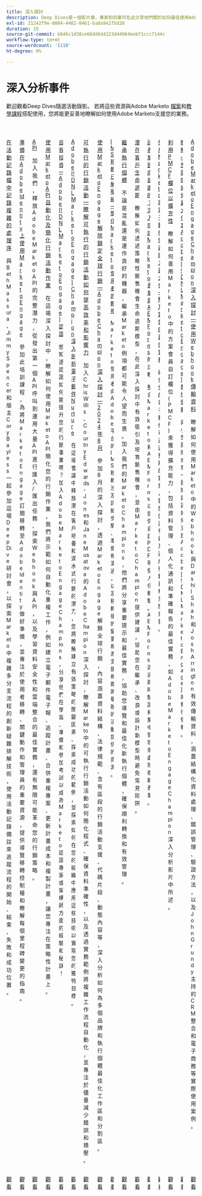 ```yaml
---
title: 深入探討
description: Deep Dives是一個影片庫，專家和同業可在此分享他們關於如何最佳使用Adobe Marketo的想法和想法。
exl-id: 21242f9e-8084-4482-8461-ba8a9e2fbd26
duration: 15
source-git-commit: b846c1d38ce66dd6d4223d44964eebf1ccc7144c
workflow-type: tm+mt
source-wordcount: '1110'
ht-degree: 0%

---
```


# 深入分析事件

歡迎觀看Deep Dives隨選活動錄影。 若將這些資源與Adobe Marketo [檔案](https://experienceleague.adobe.com/docs/marketo-engage.html?lang=zh-Hant)和[教學課程](https://experienceleague.adobe.com/docs/marketo-learn/tutorials/overview.html?lang=zh-Hant)搭配使用，您將能更妥善地瞭解如何使用Adobe Marketo支援您的業務。

<!-- CARDS

{cta  = Watch}

* activity-log.md
* admin-console.md
* api.md
* campaign-operations.md
* certification.md
* email-nurture.md
* executable-campaigns.md
* global-marketing.md
* ims-migration.md
* inheriting-an-instance.md
* lead-lifecycles.md
* marketo-forms-aem-forms.md
* maximize-email-deliverability.md
* pmcf-fields.**md**
* small-team-instance.md
* webhooks.md
-->
<!-- START CARDS HTML - DO NOT MODIFY BY HAND -->
<div class="columns">
    <div class="column is-half-tablet is-half-desktop is-one-third-widescreen" aria-label="Notating Complex Processes in the Activity Log">
        <div class="card" style="height: 100%; display: flex; flex-direction: column; height: 100%;">
            <div class="card-image">
                <figure class="image x-is-16by9">
                    <a href="activity-log.md" title="在活動記錄檔中記錄複雜程式" target="_blank" rel="referrer">
                        <img class="is-bordered-r-small" src="https://video.tv.adobe.com/v/3427149/?format=jpeg&nocache=1741126806469" alt="在活動記錄檔中記錄複雜程式"
                             style="width: 100%; aspect-ratio: 16 / 9; object-fit: cover; overflow: hidden; display: block; margin: auto;">
                    </a>
                </figure>
            </div>
            <div class="card-content is-padded-small" style="display: flex; flex-direction: column; flex-grow: 1; justify-content: space-between;">
                <div class="top-card-content">
                    <p class="headline is-size-6 has-text-weight-bold">
                        <a href="activity-log.md" target="_blank" rel="referrer" title="在活動記錄檔中記錄複雜程式">在活動記錄檔中記錄複雜的處理序</a>
                    </p>
                    <p class="is-size-6">與Beth Massura、Jimmy Spencer和版主Cory Bayless一起參加這場Deep Dive研討會，以探索Marketo中複雜多分支流程的創新疑難排解技術，使用活動記錄備註來追蹤流程的開始、結束、失敗和成功位置。</p>
                </div>
                <a href="activity-log.md" target="_blank" rel="referrer" class="spectrum-Button spectrum-Button--outline spectrum-Button--primary spectrum-Button--sizeM" style="align-self: flex-start; margin-top: 1rem;">
                    <span class="spectrum-Button-label has-no-wrap has-text-weight-bold">觀看</span>
                </a>
            </div>
        </div>
    </div>
    <div class="column is-half-tablet is-half-desktop is-one-third-widescreen" aria-label="Preparing for Marketo Engage on Adobe Identity">
        <div class="card" style="height: 100%; display: flex; flex-direction: column; height: 100%;">
            <div class="card-image">
                <figure class="image x-is-16by9">
                    <a href="admin-console.md" title="在Adobe Identity上準備Marketo Engage" target="_blank" rel="referrer">
                        <img class="is-bordered-r-small" src="https://video.tv.adobe.com/v/3430920/?format=jpeg&nocache=1741126806435" alt="在Adobe Identity上準備Marketo Engage"
                             style="width: 100%; aspect-ratio: 16 / 9; object-fit: cover; overflow: hidden; display: block; margin: auto;">
                    </a>
                </figure>
            </div>
            <div class="card-content is-padded-small" style="display: flex; flex-direction: column; flex-grow: 1; justify-content: space-between;">
                <div class="top-card-content">
                    <p class="headline is-size-6 has-text-weight-bold">
                        <a href="admin-console.md" target="_blank" rel="referrer" title="在Adobe Identity上準備Marketo Engage">準備在Adobe Identity上使用Marketo Engage</a>
                    </p>
                    <p class="is-size-6">參加此培訓課程，為將Marketo Engage訂閱移轉至Adobe Identity做好準備，並專注於使用者移轉、關鍵動作和管理員的重要資源，提供導覽移轉控制檯和瞭解每個里程碑變更的指南。</p>
                </div>
                <a href="admin-console.md" target="_blank" rel="referrer" class="spectrum-Button spectrum-Button--outline spectrum-Button--primary spectrum-Button--sizeM" style="align-self: flex-start; margin-top: 1rem;">
                    <span class="spectrum-Button-label has-no-wrap has-text-weight-bold">觀看</span>
                </a>
            </div>
        </div>
    </div>
    <div class="column is-half-tablet is-half-desktop is-one-third-widescreen" aria-label="APIs">
        <div class="card" style="height: 100%; display: flex; flex-direction: column; height: 100%;">
            <div class="card-image">
                <figure class="image x-is-16by9">
                    <a href="api.md" title="API" target="_blank" rel="referrer">
                        <img class="is-bordered-r-small" src="https://video.tv.adobe.com/v/3422479/?format=jpeg&nocache=1741126806441" alt="API"
                             style="width: 100%; aspect-ratio: 16 / 9; object-fit: cover; overflow: hidden; display: block; margin: auto;">
                    </a>
                </figure>
            </div>
            <div class="card-content is-padded-small" style="display: flex; flex-direction: column; flex-grow: 1; justify-content: space-between;">
                <div class="top-card-content">
                    <p class="headline is-size-6 has-text-weight-bold">
                        <a href="api.md" target="_blank" rel="referrer" title="API">API</a>
                    </p>
                    <p class="is-size-6">加入我們，釋放Adobe Marketo API的完整潛力，從發出第一個API呼叫到運用大量API進行匯入/匯出任務、探索Webhook與API，以及學習資料安全性和雲端整合的最佳實務，還有無限可能革命您的行銷策略。</p>
                </div>
                <a href="api.md" target="_blank" rel="referrer" class="spectrum-Button spectrum-Button--outline spectrum-Button--primary spectrum-Button--sizeM" style="align-self: flex-start; margin-top: 1rem;">
                    <span class="spectrum-Button-label has-no-wrap has-text-weight-bold">觀看</span>
                </a>
            </div>
        </div>
    </div>
    <div class="column is-half-tablet is-half-desktop is-one-third-widescreen" aria-label="Automating & Streamlining Campaign Operations Using the Marketo API">
        <div class="card" style="height: 100%; display: flex; flex-direction: column; height: 100%;">
            <div class="card-image">
                <figure class="image x-is-16by9">
                    <a href="campaign-operations.md" title="使用Marketo API自動化及簡化Campaign作業" target="_blank" rel="referrer">
                        <img class="is-bordered-r-small" src="https://video.tv.adobe.com/v/3440396/?format=jpeg&nocache=1741126806452" alt="使用Marketo API自動化及簡化Campaign作業"
                             style="width: 100%; aspect-ratio: 16 / 9; object-fit: cover; overflow: hidden; display: block; margin: auto;">
                    </a>
                </figure>
            </div>
            <div class="card-content is-padded-small" style="display: flex; flex-direction: column; flex-grow: 1; justify-content: space-between;">
                <div class="top-card-content">
                    <p class="headline is-size-6 has-text-weight-bold">
                        <a href="campaign-operations.md" target="_blank" rel="referrer" title="使用Marketo API自動化及簡化Campaign作業">使用Marketo API自動化及簡化行銷活動作業</a>
                    </p>
                    <p class="is-size-6">在這場深入探討中，瞭解如何使用Marketo API簡化您的行銷作業，我們將示範如何自動化重複工作，例如建立電子郵件電子報、追蹤計畫、合併重複專案、更新計畫成本和複製計畫，讓您專注在策略性計畫上。</p>
                </div>
                <a href="campaign-operations.md" target="_blank" rel="referrer" class="spectrum-Button spectrum-Button--outline spectrum-Button--primary spectrum-Button--sizeM" style="align-self: flex-start; margin-top: 1rem;">
                    <span class="spectrum-Button-label has-no-wrap has-text-weight-bold">觀看</span>
                </a>
            </div>
        </div>
    </div>
    <div class="column is-half-tablet is-half-desktop is-one-third-widescreen" aria-label="Investing in Yourself - Adobe [!DNL Marketo Engage] Certification">
        <div class="card" style="height: 100%; display: flex; flex-direction: column; height: 100%;">
            <div class="card-image">
                <figure class="image x-is-16by9">
                    <a href="certification.md" title="自我投資 — Adobe [!DNL Marketo Engage]認證" target="_blank" rel="referrer">
                        <img class="is-bordered-r-small" src="https://video.tv.adobe.com/v/3416760/?format=jpeg&nocache=1741126806461" alt="自我投資 — Adobe [!DNL Marketo Engage]認證"
                             style="width: 100%; aspect-ratio: 16 / 9; object-fit: cover; overflow: hidden; display: block; margin: auto;">
                    </a>
                </figure>
            </div>
            <div class="card-content is-padded-small" style="display: flex; flex-direction: column; flex-grow: 1; justify-content: space-between;">
                <div class="top-card-content">
                    <p class="headline is-size-6 has-text-weight-bold">
                        <a href="certification.md" target="_blank" rel="referrer" title="自我投資 — Adobe [!DNL Marketo Engage]認證">自我投資 — Adobe [!DNL Marketo Engage]認證</a>
                    </p>
                    <p class="is-size-6">想知道認證如何能提升您的行銷事業嗎？ 加入Adobe Marketo Engage Champions，分享他們在學習、準備和參加考試以成為Marketo認證專家或架構師方面的經驗和秘訣！</p>
                </div>
                <a href="certification.md" target="_blank" rel="referrer" class="spectrum-Button spectrum-Button--outline spectrum-Button--primary spectrum-Button--sizeM" style="align-self: flex-start; margin-top: 1rem;">
                    <span class="spectrum-Button-label has-no-wrap has-text-weight-bold">觀看</span>
                </a>
            </div>
        </div>
    </div>
    <div class="column is-half-tablet is-half-desktop is-one-third-widescreen" aria-label="Adobe [!DNL Marketo Engage] Champion Deep Dive Email Nurture">
        <div class="card" style="height: 100%; display: flex; flex-direction: column; height: 100%;">
            <div class="card-image">
                <figure class="image x-is-16by9">
                    <a href="email-nurture.md" title="Adobe [!DNL Marketo Engage] Champion深入分析電子郵件培養" target="_blank" rel="referrer">
                        <img class="is-bordered-r-small" src="https://video.tv.adobe.com/v/3418903/?format=jpeg&nocache=1741126806465" alt="Adobe [!DNL Marketo Engage] Champion深入分析電子郵件培養"
                             style="width: 100%; aspect-ratio: 16 / 9; object-fit: cover; overflow: hidden; display: block; margin: auto;">
                    </a>
                </figure>
            </div>
            <div class="card-content is-padded-small" style="display: flex; flex-direction: column; flex-grow: 1; justify-content: space-between;">
                <div class="top-card-content">
                    <p class="headline is-size-6 has-text-weight-bold">
                        <a href="email-nurture.md" target="_blank" rel="referrer" title="Adobe [!DNL Marketo Engage] Champion深入分析電子郵件培養">Adobe [!DNL Marketo Engage] Champion深入剖析電子郵件Nurture</a>
                    </p>
                    <p class="is-size-6">在這場會議中釋放潛在客戶培養和滴水式行銷的潛力，您將瞭解建立有效策略的關鍵因素、探索成功的範例，並探索如何在您的組織中應用這些技術以實現您的獨特目標。</p>
                </div>
                <a href="email-nurture.md" target="_blank" rel="referrer" class="spectrum-Button spectrum-Button--outline spectrum-Button--primary spectrum-Button--sizeM" style="align-self: flex-start; margin-top: 1rem;">
                    <span class="spectrum-Button-label has-no-wrap has-text-weight-bold">觀看</span>
                </a>
            </div>
        </div>
    </div>
    <div class="column is-half-tablet is-half-desktop is-one-third-widescreen" aria-label="Executable Campaigns - Learn how executables can drive efficiency & impact">
        <div class="card" style="height: 100%; display: flex; flex-direction: column; height: 100%;">
            <div class="card-image">
                <figure class="image x-is-16by9">
                    <a href="executable-campaigns.md" title="可執行檔行銷活動 — 瞭解可執行檔如何提升效率和影響力" target="_blank" rel="referrer">
                        <img class="is-bordered-r-small" src="https://video.tv.adobe.com/v/3427704/?format=jpeg&nocache=1741126806478" alt="可執行檔行銷活動 — 瞭解可執行檔如何提升效率和影響力"
                             style="width: 100%; aspect-ratio: 16 / 9; object-fit: cover; overflow: hidden; display: block; margin: auto;">
                    </a>
                </figure>
            </div>
            <div class="card-content is-padded-small" style="display: flex; flex-direction: column; flex-grow: 1; justify-content: space-between;">
                <div class="top-card-content">
                    <p class="headline is-size-6 has-text-weight-bold">
                        <a href="executable-campaigns.md" target="_blank" rel="referrer" title="可執行檔行銷活動 — 瞭解可執行檔如何提升效率和影響力">可執行的行銷活動 — 瞭解可執行的行銷活動如何提高效率和影響力</a>
                    </p>
                    <p class="is-size-6">加入Chris Willis、Courtny Edwards-Jones和Jane Musatova的Adobe Champion深入探討，瞭解Marketo中的可執行行銷活動如何簡化程式、確保資料準確性，以及透過實務範例將複雜工作流程自動化，並專注於儘量減少錯誤和積壓。</p>
                </div>
                <a href="executable-campaigns.md" target="_blank" rel="referrer" class="spectrum-Button spectrum-Button--outline spectrum-Button--primary spectrum-Button--sizeM" style="align-self: flex-start; margin-top: 1rem;">
                    <span class="spectrum-Button-label has-no-wrap has-text-weight-bold">觀看</span>
                </a>
            </div>
        </div>
    </div>
    <div class="column is-half-tablet is-half-desktop is-one-third-widescreen" aria-label="Unlocking Global Marketing with Marketo Engage - Adobe Champion Deep Dive - August 2024">
        <div class="card" style="height: 100%; display: flex; flex-direction: column; height: 100%;">
            <div class="card-image">
                <figure class="image x-is-16by9">
                    <a href="global-marketing.md" title="透過Marketo Engage開啟全球行銷 — Adobe Champion深入探討 — 2024年8月" target="_blank" rel="referrer">
                        <img class="is-bordered-r-small" src="https://video.tv.adobe.com/v/3433245/?format=jpeg&nocache=1741126806482" alt="透過Marketo Engage開啟全球行銷 — Adobe Champion深入探討 — 2024年8月"
                             style="width: 100%; aspect-ratio: 16 / 9; object-fit: cover; overflow: hidden; display: block; margin: auto;">
                    </a>
                </figure>
            </div>
            <div class="card-content is-padded-small" style="display: flex; flex-direction: column; flex-grow: 1; justify-content: space-between;">
                <div class="top-card-content">
                    <p class="headline is-size-6 has-text-weight-bold">
                        <a href="global-marketing.md" target="_blank" rel="referrer" title="透過Marketo Engage開啟全球行銷 — Adobe Champion深入探討 — 2024年8月">使用Marketo Engage解除鎖定全球行銷 — Adobe Champion深入探討 — 2024年8月</a>
                    </p>
                    <p class="is-size-6">參加8月的深入探討，透過Marketo Engage解鎖全球行銷，內容涵蓋資料結構、法律規範、含有區段的行銷活動支援、代碼片段、動態內容等，深入分析如何為多個品牌和執行個體最佳化工作區和分割區。</p>
                </div>
                <a href="global-marketing.md" target="_blank" rel="referrer" class="spectrum-Button spectrum-Button--outline spectrum-Button--primary spectrum-Button--sizeM" style="align-self: flex-start; margin-top: 1rem;">
                    <span class="spectrum-Button-label has-no-wrap has-text-weight-bold">觀看</span>
                </a>
            </div>
        </div>
    </div>
    <div class="column is-half-tablet is-half-desktop is-one-third-widescreen" aria-label="IMS Migration Unpacked - Simplifying the Transition for Marketo Users">
        <div class="card" style="height: 100%; display: flex; flex-direction: column; height: 100%;">
            <div class="card-image">
                <figure class="image x-is-16by9">
                    <a href="ims-migration.md" title="IMS移轉無懈可擊 — 為Marketo使用者簡化轉換" target="_blank" rel="referrer">
                        <img class="is-bordered-r-small" src="https://video.tv.adobe.com/v/3441133/?format=jpeg&nocache=1741126806496" alt="IMS移轉無懈可擊 — 為Marketo使用者簡化轉換"
                             style="width: 100%; aspect-ratio: 16 / 9; object-fit: cover; overflow: hidden; display: block; margin: auto;">
                    </a>
                </figure>
            </div>
            <div class="card-content is-padded-small" style="display: flex; flex-direction: column; flex-grow: 1; justify-content: space-between;">
                <div class="top-card-content">
                    <p class="headline is-size-6 has-text-weight-bold">
                        <a href="ims-migration.md" target="_blank" rel="referrer" title="IMS移轉無懈可擊 — 為Marketo使用者簡化轉換">IMS移轉已解壓縮 — 簡化Marketo使用者的轉換</a>
                    </p>
                    <p class="is-size-6">Marketo使用者向Adobe平台的IMS移轉涉及詳細步驟、準備和溝通，以及移轉後的變更和為支援和即將舉辦的活動提供的資源。</p>
                </div>
                <a href="ims-migration.md" target="_blank" rel="referrer" class="spectrum-Button spectrum-Button--outline spectrum-Button--primary spectrum-Button--sizeM" style="align-self: flex-start; margin-top: 1rem;">
                    <span class="spectrum-Button-label has-no-wrap has-text-weight-bold">觀看</span>
                </a>
            </div>
        </div>
    </div>
    <div class="column is-half-tablet is-half-desktop is-one-third-widescreen" aria-label="Inheriting an Instance">
        <div class="card" style="height: 100%; display: flex; flex-direction: column; height: 100%;">
            <div class="card-image">
                <figure class="image x-is-16by9">
                    <a href="inheriting-an-instance.md" title="繼承執行個體" target="_blank" rel="referrer">
                        <img class="is-bordered-r-small" src="https://video.tv.adobe.com/v/3420422/?format=jpeg&nocache=1741126806489" alt="繼承執行個體"
                             style="width: 100%; aspect-ratio: 16 / 9; object-fit: cover; overflow: hidden; display: block; margin: auto;">
                    </a>
                </figure>
            </div>
            <div class="card-content is-padded-small" style="display: flex; flex-direction: column; flex-grow: 1; justify-content: space-between;">
                <div class="top-card-content">
                    <p class="headline is-size-6 has-text-weight-bold">
                        <a href="inheriting-an-instance.md" target="_blank" rel="referrer" title="繼承執行個體">繼承執行個體</a>
                    </p>
                    <p class="is-size-6">不論是混亂還是運作良好的機器，繼承Marketo例項都可能令人望而生畏。 加入我們的Marketo Champions，他們將分享重要提示和最佳實務，協助您導覽和最佳化新執行個體，確保順利轉換和有效管理。</p>
                </div>
                <a href="inheriting-an-instance.md" target="_blank" rel="referrer" class="spectrum-Button spectrum-Button--outline spectrum-Button--primary spectrum-Button--sizeM" style="align-self: flex-start; margin-top: 1rem;">
                    <span class="spectrum-Button-label has-no-wrap has-text-weight-bold">觀看</span>
                </a>
            </div>
        </div>
    </div>
    <div class="column is-half-tablet is-half-desktop is-one-third-widescreen" aria-label="Lead Lifecycles">
        <div class="card" style="height: 100%; display: flex; flex-direction: column; height: 100%;">
            <div class="card-image">
                <figure class="image x-is-16by9">
                    <a href="lead-lifecycles.md" title="潛在客戶生命週期" target="_blank" rel="referrer">
                        <img class="is-bordered-r-small" src="https://video.tv.adobe.com/v/3421711/?format=jpeg&nocache=1741126806501" alt="潛在客戶生命週期"
                             style="width: 100%; aspect-ratio: 16 / 9; object-fit: cover; overflow: hidden; display: block; margin: auto;">
                    </a>
                </figure>
            </div>
            <div class="card-content is-padded-small" style="display: flex; flex-direction: column; flex-grow: 1; justify-content: space-between;">
                <div class="top-card-content">
                    <p class="headline is-size-6 has-text-weight-bold">
                        <a href="lead-lifecycles.md" target="_blank" rel="referrer" title="潛在客戶生命週期">潛在客戶生命週期</a>
                    </p>
                    <p class="is-size-6">瞭解如何透過策略性銷售機會生命週期模型，在此深入探討中有效吸引及培育銷售機會，並由Marketo Champion提供建議，協助您在繼承、改良或設計新模型時避免常見陷阱。</p>
                </div>
                <a href="lead-lifecycles.md" target="_blank" rel="referrer" class="spectrum-Button spectrum-Button--outline spectrum-Button--primary spectrum-Button--sizeM" style="align-self: flex-start; margin-top: 1rem;">
                    <span class="spectrum-Button-label has-no-wrap has-text-weight-bold">觀看</span>
                </a>
            </div>
        </div>
    </div>
    <div class="column is-half-tablet is-half-desktop is-one-third-widescreen" aria-label="Whose form is it anyway? Deep dive on Marketo forms compared to AEM Forms">
        <div class="card" style="height: 100%; display: flex; flex-direction: column; height: 100%;">
            <div class="card-image">
                <figure class="image x-is-16by9">
                    <a href="marketo-forms-aem-forms.md" title="到底是誰的表單？ 深入探討Marketo表單與AEM Forms的比較" target="_blank" rel="referrer">
                        <img class="is-bordered-r-small" src="https://video.tv.adobe.com/v/3448534/?format=jpeg&nocache=1741126806492" alt="到底是誰的表單？ 深入探討Marketo表單與AEM Forms的比較"
                             style="width: 100%; aspect-ratio: 16 / 9; object-fit: cover; overflow: hidden; display: block; margin: auto;">
                    </a>
                </figure>
            </div>
            <div class="card-content is-padded-small" style="display: flex; flex-direction: column; flex-grow: 1; justify-content: space-between;">
                <div class="top-card-content">
                    <p class="headline is-size-6 has-text-weight-bold">
                        <a href="marketo-forms-aem-forms.md" target="_blank" rel="referrer" title="到底是誰的表單？ 深入探討Marketo表單與AEM Forms的比較">該表單到底是誰的？ 深入探討Marketo表單與AEM Forms</a>的比較
                    </p>
                    <p class="is-size-6">整合Marketo和AEM Forms以提供自訂PDF等個人化體驗。 AEM Forms透過即時驗證和集中管理來處理複雜表單。</p>
                </div>
                <a href="marketo-forms-aem-forms.md" target="_blank" rel="referrer" class="spectrum-Button spectrum-Button--outline spectrum-Button--primary spectrum-Button--sizeM" style="align-self: flex-start; margin-top: 1rem;">
                    <span class="spectrum-Button-label has-no-wrap has-text-weight-bold">觀看</span>
                </a>
            </div>
        </div>
    </div>
    <div class="column is-half-tablet is-half-desktop is-one-third-widescreen" aria-label="Maximize Email Deliverability with Marketo - Best Practices for Reaching Your Audience">
        <div class="card" style="height: 100%; display: flex; flex-direction: column; height: 100%;">
            <div class="card-image">
                <figure class="image x-is-16by9">
                    <a href="maximize-email-deliverability.md" title="使用Marketo最大化電子郵件傳遞能力 — 觸及對象的最佳實務" target="_blank" rel="referrer">
                        <img class="is-bordered-r-small" src="https://video.tv.adobe.com/v/3435343/?format=jpeg&nocache=1741126806555" alt="使用Marketo最大化電子郵件傳遞能力 — 觸及對象的最佳實務"
                             style="width: 100%; aspect-ratio: 16 / 9; object-fit: cover; overflow: hidden; display: block; margin: auto;">
                    </a>
                </figure>
            </div>
            <div class="card-content is-padded-small" style="display: flex; flex-direction: column; flex-grow: 1; justify-content: space-between;">
                <div class="top-card-content">
                    <p class="headline is-size-6 has-text-weight-bold">
                        <a href="maximize-email-deliverability.md" target="_blank" rel="referrer" title="使用Marketo最大化電子郵件傳遞能力 — 觸及對象的最佳實務">使用Marketo將電子郵件傳遞能力最大化 — 觸及對象的最佳實務</a>
                    </p>
                    <p class="is-size-6">確保您的電子郵件可送達預期的對象，對於促進參與及達成行銷目標至關重要。</p>
                </div>
                <a href="maximize-email-deliverability.md" target="_blank" rel="referrer" class="spectrum-Button spectrum-Button--outline spectrum-Button--primary spectrum-Button--sizeM" style="align-self: flex-start; margin-top: 1rem;">
                    <span class="spectrum-Button-label has-no-wrap has-text-weight-bold">觀看</span>
                </a>
            </div>
        </div>
    </div>
    <div class="column is-half-tablet is-half-desktop is-one-third-widescreen" aria-label="Leveraging PMCF Fields for Scalability">
        <div class="card" style="height: 100%; display: flex; flex-direction: column; height: 100%;">
            <div class="card-image">
                <figure class="image x-is-16by9">
                    <a href="pmcf-fields.md" title="運用PMCF欄位進行擴充" target="_blank" rel="referrer">
                        <img class="is-bordered-r-small" src="https://video.tv.adobe.com/v/3430531/?format=jpeg&nocache=1741126806486" alt="運用PMCF欄位進行擴充"
                             style="width: 100%; aspect-ratio: 16 / 9; object-fit: cover; overflow: hidden; display: block; margin: auto;">
                    </a>
                </figure>
            </div>
            <div class="card-content is-padded-small" style="display: flex; flex-direction: column; flex-grow: 1; justify-content: space-between;">
                <div class="top-card-content">
                    <p class="headline is-size-6 has-text-weight-bold">
                        <a href="pmcf-fields.md" target="_blank" rel="referrer" title="運用PMCF欄位進行擴充">利用PMCF欄位以擴充性</a>
                    </p>
                    <p class="is-size-6">瞭解如何善用Marketo中的方案會員自訂欄位(PMCF)來獲得擴充能力，包括資料管理、個人化通訊和準確報告的最佳實務，如Adobe Marketo Engage Champion深入分析影片中所述。</p>
                </div>
                <a href="pmcf-fields.md" target="_blank" rel="referrer" class="spectrum-Button spectrum-Button--outline spectrum-Button--primary spectrum-Button--sizeM" style="align-self: flex-start; margin-top: 1rem;">
                    <span class="spectrum-Button-label has-no-wrap has-text-weight-bold">觀看</span>
                </a>
            </div>
        </div>
    </div>
    <div class="column is-half-tablet is-half-desktop is-one-third-widescreen" aria-label="Learn how a small team maximizes their Adobe [!DNL Marketo Engage] instance">
        <div class="card" style="height: 100%; display: flex; flex-direction: column; height: 100%;">
            <div class="card-image">
                <figure class="image x-is-16by9">
                    <a href="small-team-instance.md" title="瞭解小型團隊如何最大化其Adobe [!DNL Marketo Engage]執行個體" target="_blank" rel="referrer">
                        <img class="is-bordered-r-small" src="https://video.tv.adobe.com/v/3417670/?format=jpeg&nocache=1741126806504" alt="瞭解小型團隊如何最大化其Adobe [!DNL Marketo Engage]執行個體"
                             style="width: 100%; aspect-ratio: 16 / 9; object-fit: cover; overflow: hidden; display: block; margin: auto;">
                    </a>
                </figure>
            </div>
            <div class="card-content is-padded-small" style="display: flex; flex-direction: column; flex-grow: 1; justify-content: space-between;">
                <div class="top-card-content">
                    <p class="headline is-size-6 has-text-weight-bold">
                        <a href="small-team-instance.md" target="_blank" rel="referrer" title="瞭解小型團隊如何最大化其Adobe [!DNL Marketo Engage]執行個體">瞭解小型團隊如何最大化其Adobe [!DNL Marketo Engage]執行個體</a>
                    </p>
                    <p class="is-size-6">與小型團隊或單一團隊討論如何支援Adobe [!DNL Marketo Engage]的執行個體。</p>
                </div>
                <a href="small-team-instance.md" target="_blank" rel="referrer" class="spectrum-Button spectrum-Button--outline spectrum-Button--primary spectrum-Button--sizeM" style="align-self: flex-start; margin-top: 1rem;">
                    <span class="spectrum-Button-label has-no-wrap has-text-weight-bold">觀看</span>
                </a>
            </div>
        </div>
    </div>
    <div class="column is-half-tablet is-half-desktop is-one-third-widescreen" aria-label="Adobe Marketo Engage Champion Deep Dive - Using Webhooks to Transfer Data">
        <div class="card" style="height: 100%; display: flex; flex-direction: column; height: 100%;">
            <div class="card-image">
                <figure class="image x-is-16by9">
                    <a href="webhooks.md" title="Adobe Marketo Engage Champion深入探討 — 使用Webhook傳輸資料" target="_blank" rel="referrer">
                        <img class="is-bordered-r-small" src="https://video.tv.adobe.com/v/3428687/?format=jpeg&nocache=1741126806547" alt="Adobe Marketo Engage Champion深入探討 — 使用Webhook傳輸資料"
                             style="width: 100%; aspect-ratio: 16 / 9; object-fit: cover; overflow: hidden; display: block; margin: auto;">
                    </a>
                </figure>
            </div>
            <div class="card-content is-padded-small" style="display: flex; flex-direction: column; flex-grow: 1; justify-content: space-between;">
                <div class="top-card-content">
                    <p class="headline is-size-6 has-text-weight-bold">
                        <a href="webhooks.md" target="_blank" rel="referrer" title="Adobe Marketo Engage Champion深入探討 — 使用Webhook傳輸資料">Adobe Marketo Engage Champion深入探討 — 使用Webhook傳輸資料</a>
                    </p>
                    <p class="is-size-6">瞭解如何使用Marketo中的Webhook與Darshil Shah和Josh Arrington有效傳輸資料，涵蓋結構化資料處理、錯誤管理、驗證方法，以及John Grundy主持的CRM整合和電子商務等實際使用案例。</p>
                </div>
                <a href="webhooks.md" target="_blank" rel="referrer" class="spectrum-Button spectrum-Button--outline spectrum-Button--primary spectrum-Button--sizeM" style="align-self: flex-start; margin-top: 1rem;">
                    <span class="spectrum-Button-label has-no-wrap has-text-weight-bold">觀看</span>
                </a>
            </div>
        </div>
    </div>
</div>
<!-- END CARDS HTML - DO NOT MODIFY BY HAND -->
